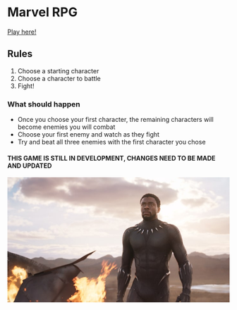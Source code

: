 # Marvel RPG
[Play here!](https://alexszoeke.github.io/marvel-rpg/)
## Rules

1. Choose a starting character
2. Choose a character to battle
3. Fight!

### What should happen

* Once you choose your first character, the remaining characters will become enemies you will combat
* Choose your first enemy and watch as they fight
* Try and beat all three enemies with the first character you chose

#### THIS GAME IS STILL IN DEVELOPMENT, CHANGES NEED TO BE MADE AND UPDATED



![Black Panter - NOT MY IMAGE](assets/images/black-panther.jpg)
